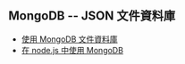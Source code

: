 ## MongoDB -- JSON 文件資料庫

* [使用 MongoDB 文件資料庫](./mongodbUse)
* [在 node.js 中使用 MongoDB](./mongodbjs)

